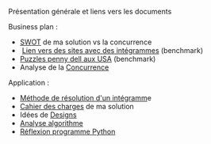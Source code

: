 

Présentation générale et liens vers les documents

Business plan :

-   [SWOT](onenote:#SWOT&section-id={2007D044-6195-4009-AC51-2C52E155C0A8}&page-id={099A88E8-749D-4E0D-BF61-4F0613435DAE}&end&base-path=https://skfgroup-my.sharepoint.com/personal/pierre_bouculat_skf_com/Documents/OneNote/Perso_2022/3.11%20Énigmes.one) de ma solution vs la concurrence
-    [Lien vers des sites avec des intégrammes](onenote:#Lien%20vers%20des%20sites%20avec%20des%20intégrammes&section-id={2007D044-6195-4009-AC51-2C52E155C0A8}&page-id={A389B06A-3E6B-4412-8377-B9BAD97859DA}&end&base-path=https://skfgroup-my.sharepoint.com/personal/pierre_bouculat_skf_com/Documents/OneNote/Perso_2022/3.11%20Énigmes.one) (benchmark)
-   [Puzzles penny dell aux USA](onenote:#Puzzles%20penny%20dell%20aux%20USA&section-id={2007D044-6195-4009-AC51-2C52E155C0A8}&page-id={9FC28B04-1774-2645-B099-E049F1689CC2}&end&base-path=https://skfgroup-my.sharepoint.com/personal/pierre_bouculat_skf_com/Documents/OneNote/Perso_2022/3.11%20Énigmes.one) (benchmark)
-   Analyse de la [Concurrence](onenote:#Concurrence&section-id={2007D044-6195-4009-AC51-2C52E155C0A8}&page-id={5E948BFC-59E5-43CE-9672-2C2701EC8178}&end&base-path=https://skfgroup-my.sharepoint.com/personal/pierre_bouculat_skf_com/Documents/OneNote/Perso_2022/3.11%20Énigmes.one)

Application :

-   [Méthode de résolution d'un intégramm](onenote:#Méthode%20de%20résolution%20d'un%20intégramme&section-id={2007D044-6195-4009-AC51-2C52E155C0A8}&page-id={14A81F63-EF5F-4064-AC04-A933594A0ECD}&end&base-path=https://skfgroup-my.sharepoint.com/personal/pierre_bouculat_skf_com/Documents/OneNote/Perso_2022/3.11%20Énigmes.one)e
-   [Cahier des charges](onenote:#Cahier%20des%20charges&section-id={2007D044-6195-4009-AC51-2C52E155C0A8}&page-id={FD096E37-DC90-4BC4-8A75-6AB02C6EFA78}&end&base-path=https://skfgroup-my.sharepoint.com/personal/pierre_bouculat_skf_com/Documents/OneNote/Perso_2022/3.11%20Énigmes.one) de ma solution
-   Idées de [Designs](onenote:#Designs&section-id={2007D044-6195-4009-AC51-2C52E155C0A8}&page-id={52248CFF-6757-4F70-AEF1-25827B1B55AB}&end&base-path=https://skfgroup-my.sharepoint.com/personal/pierre_bouculat_skf_com/Documents/OneNote/Perso_2022/3.11%20Énigmes.one)
-   [Analyse algorithme](onenote:#Analyse%20algorithme&section-id={2007D044-6195-4009-AC51-2C52E155C0A8}&page-id={B1FFB02C-38FF-44E0-B0FD-3532318D9D4F}&end&base-path=https://skfgroup-my.sharepoint.com/personal/pierre_bouculat_skf_com/Documents/OneNote/Perso_2022/3.11%20Énigmes.one)
-   [Réflexion programme Python](onenote:#Réflexion%20programme%20Python&section-id={2007D044-6195-4009-AC51-2C52E155C0A8}&page-id={2EC9E6DD-3DB0-7D4A-8E5A-29C39B99AB48}&end&base-path=https://skfgroup-my.sharepoint.com/personal/pierre_bouculat_skf_com/Documents/OneNote/Perso_2022/3.11%20Énigmes.one)